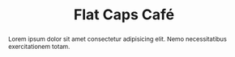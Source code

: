 ---
title: 'Flat Caps Café'
altTitle: 'Flat Caps Café'
url: '/cafes/flat-caps-cafe/'
abstract: 'Lorem ipsum dolor sit amet consectetur adipisicing elit. Nemo necessitatibus exercitationem totam.'
rating: 4.91
type: 'cafe'
amenities:
  - title: 'Speciality Coffee'
    unique: true
  - title: 'Unique Decor'
    unique: true
  - title: 'Catering'
openingsTimes:
  - day: 'Monday'
    from: '9:00'
    to: '20:00'
  - day: 'Tuesday'
    from: '9:00'
    to: '20:00'
  - day: 'Wednesday'
    from: '9:00'
    to: '20:00'
  - day: 'Thursday'
    from: '9:00'
    to: '20:00'
  - day: 'Friday'
    from: '9:00'
    to: '20:00'
  - day: 'Saturday'
    from: '9:00'
    to: '20:00'
  - day: 'Sunday'
    from: '9:00'
    to: '16:00'
address: 'Example Street, Newcastle upon Tyne, NE1 2LA'
images:
  thumbnail: '/images/cafes/fallback.jpeg'
---